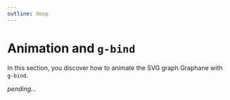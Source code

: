 ```yaml
---
outline: deep
---
```


# Animation and `g-bind`

In this section, you discover how to animate the SVG graph Graphane with `g-bind`.

*pending...*